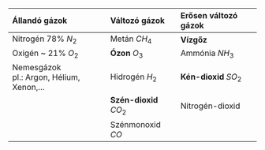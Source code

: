 
| Állandó gázok | Változó gázok | Erősen változó gázok |
| :-- | :-- | :-- |
| Nitrogén 78% $N_{2}$ | Metán $CH_{4}$ | **Vízgőz** |
| Oxigén ~ 21% $O_{2}$ | **Ózon** $O_{3}$ | Ammónia $NH_{3}$ |
| Nemesgázok<br>pl.: Argon, Hélium, Xenon,... | Hidrogén $H_{2}$ | **Kén-dioxid** $SO_{2}$ |
|  | **Szén-dioxid** $CO_{2}$ | Nitrogén-dioxid | 
|  | Szénmonoxid $CO$ |  |